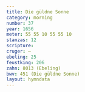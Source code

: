 ```yaml
---
title: Die güldne Sonne
category: morning
number: 37
year: 1656
meter: 55 55 10 55 55 10
stanzas: 12
scripture: 
cruger: —
ebeling: 25
feustking: 206
zahn: 8013 (Ebeling)
bwv: 451 (Die güldne Sonne)
layout: hymndata
---
```

<br>

